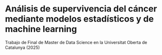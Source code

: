# Análisis de supervivencia del cáncer mediante modelos estadísticos y de machine learning
Trabajo de Final de Master de Data Science en la Universitat Oberta de Catalunya (2025)
